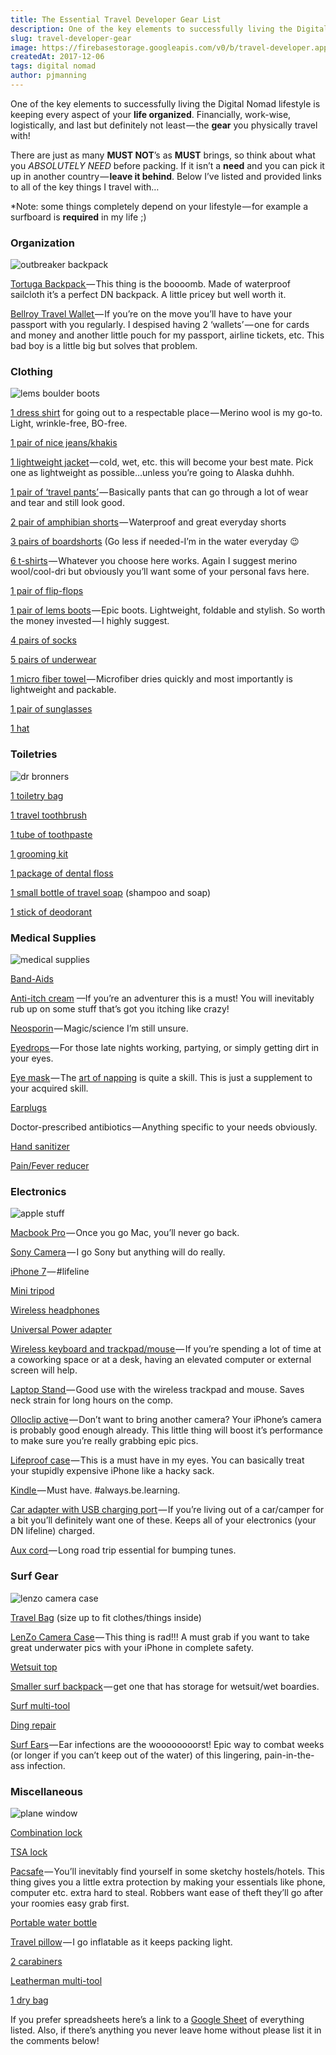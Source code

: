 ```yaml
---
title: The Essential Travel Developer Gear List
description: One of the key elements to successfully living the Digital Nomad lifestyle is keeping every aspect of your life organized.
slug: travel-developer-gear
image: https://firebasestorage.googleapis.com/v0/b/travel-developer.appspot.com/o/posts%2Ftravel-developer-gear%2Ftravel-developer-gear.jpg?alt=media&token=72116845-4198-4337-a471-84979be18cdb
createdAt: 2017-12-06
tags: digital nomad
author: pjmanning
---
```


One of the key elements to successfully living the Digital Nomad lifestyle is keeping every aspect of your **life organized**. Financially, work-wise, logistically, and last but definitely not least — the **gear** you physically travel with!

There are just as many **MUST NOT**’s as **MUST** brings, so think about what you *ABSOLUTELY NEED* before packing. If it isn’t a **need** and you can pick it up in another country — **leave it behind**. Below I’ve listed and provided links to all of the key things I travel with…

\*Note: some things completely depend on your lifestyle — for example a surfboard is **required** in my life ;)

### Organization

![outbreaker backpack](https://firebasestorage.googleapis.com/v0/b/travel-developer.appspot.com/o/posts%2Ftravel-developer-gear%2Foutbreaker-backpack.jpg?alt=media&token=498c47a5-e476-4bfd-a681-5613bb16d36e)

[Tortuga Backpack ](http://www.tortugabackpacks.com/products/outbreaker-travel-backpack)— This thing is the boooomb. Made of waterproof sailcloth it’s a perfect DN backpack. A little pricey but well worth it.

[Bellroy Travel Wallet ](https://amzn.to/2lvaHgh)— If you’re on the move you’ll have to have your passport with you regularly. I despised having 2 ‘wallets’ — one for cards and money and another little pouch for my passport, airline tickets, etc. This bad boy is a little big but solves that problem.

### Clothing

![lems boulder boots](https://firebasestorage.googleapis.com/v0/b/travel-developer.appspot.com/o/posts%2Ftravel-developer-gear%2Flemsshoes.jpg?alt=media&token=d4c5fcda-0f77-43b7-9248-2d857d9256b9)

[1 dress shirt](https://woolandprince.com/collections/button-down-shirts) for going out to a respectable place — Merino wool is my go-to. Light, wrinkle-free, BO-free.

[1 pair of nice jeans/khakis](https://amzn.to/2l229ut)

[1 lightweight jacket](https://amzn.to/2pQfMSI) — cold, wet, etc. this will become your best mate. Pick one as lightweight as possible…unless you’re going to Alaska duhhh.

[1 pair of ‘travel pants’](https://shop.bluffworks.com/products/chino-tailored-fit-travel-pants-stone) — Basically pants that can go through a lot of wear and tear and still look good.

[2 pair of amphibian shorts](https://amzn.to/2mgA4Qn) — Waterproof and great everyday shorts

[3 pairs of boardshorts](https://amzn.to/2mgrAsy) (Go less if needed-I’m in the water everyday 😉

[6 t-shirts](https://amzn.to/2mgvPEp) — Whatever you choose here works. Again I suggest merino wool/cool-dri but obviously you’ll want some of your personal favs here.

[1 pair of flip-flops](https://amzn.to/2l23NvU)

[1 pair of lems boots](https://huckberry.com/store/lems-shoes/category/p/30557-boulder-boot) — Epic boots. Lightweight, foldable and stylish. So worth the money invested — I highly suggest.

[4 pairs of socks](https://amzn.to/2lAJ71n)

[5 pairs of underwear](https://amzn.to/2lAPa6b)

[1 micro fiber towel ](https://amzn.to/2kLAHjJ)— Microfiber dries quickly and most importantly is lightweight and packable.

[1 pair of sunglasses](https://amzn.to/2mgyfmx)

[1 hat](https://amzn.to/2mgFs63)

### Toiletries

![dr bronners](https://firebasestorage.googleapis.com/v0/b/travel-developer.appspot.com/o/posts%2Ftravel-developer-gear%2Fdrbronner.jpg?alt=media&token=3870be9d-5749-4ab6-9c6e-f033af0b68c3)

[1 toiletry bag](https://amzn.to/2liKj7p)

[1 travel toothbrush](https://amzn.to/2liQnN1)

[1 tube of toothpaste](https://amzn.to/2kSK0hD)

[1 grooming kit](https://amzn.to/2kLxpNa)

[1 package of dental floss](https://amzn.to/2kSsev0)

[1 small bottle of travel soap](https://amzn.to/2mfUwkq) (shampoo and soap)

[1 stick of deodorant](https://amzn.to/2mfZIol)

### Medical Supplies

![medical supplies](https://firebasestorage.googleapis.com/v0/b/travel-developer.appspot.com/o/posts%2Ftravel-developer-gear%2Ffirstaidkit.jpg?alt=media&token=dffd63a8-578e-4838-86b3-1751e937d5f1)

[Band-Aids](https://amzn.to/2l1rHI9)

[Anti-itch cream](https://amzn.to/2lAapF0) —If you’re an adventurer this is a must! You will inevitably rub up on some stuff that’s got you itching like crazy!

[Neosporin](https://amzn.to/2kFOyNp) — Magic/science I’m still unsure.

[Eyedrops ](https://amzn.to/2kFJCb6)— For those late nights working, partying, or simply getting dirt in your eyes.

[Eye mask](https://amzn.to/2mfY0Df) — The [art of napping](https://psychcentral.com/blog/archives/2017/01/11/the-art-of-taking-a-napthe-right-way/) is quite a skill. This is just a supplement to your acquired skill.

[Earplugs](https://www.kickstarter.com/projects/earlabs/dbud-volume-adjustable-earplugs-with-clear-safe-so)

Doctor-prescribed antibiotics — Anything specific to your needs obviously.

[Hand sanitizer](https://amzn.to/2l1qyAo)

[Pain/Fever reducer](https://amzn.to/2mg4T7P)

### Electronics

![apple stuff](https://firebasestorage.googleapis.com/v0/b/travel-developer.appspot.com/o/posts%2Ftravel-developer-gear%2Fmacstuff.jpg?alt=media&token=3a659072-c728-470e-853a-87014581679b)

[Macbook Pro](https://amzn.to/2lWCSWr) — Once you go Mac, you’ll never go back.

[Sony Camera](https://amzn.to/2liNufa) — I go Sony but anything will do really.

[iPhone 7](https://amzn.to/2kLm2VA) — #lifeline

[Mini tripod](https://amzn.to/2mfTzs3)

[Wireless headphones](https://amzn.to/2lWJlAX)

[Universal Power adapter](https://amzn.to/2liLQdv)

[Wireless keyboard and trackpad/mouse ](https://amzn.to/2kLlmQc)— If you’re spending a lot of time at a coworking space or at a desk, having an elevated computer or external screen will help.

[Laptop Stand ](https://amzn.to/2l88JCc)— Good use with the wireless trackpad and mouse. Saves neck strain for long hours on the comp.

[Olloclip active](https://amzn.to/2liVGfI) — Don’t want to bring another camera? Your iPhone’s camera is probably good enough already. This little thing will boost it’s performance to make sure you’re really grabbing epic pics.

[Lifeproof case](https://amzn.to/2kAyuMN) — This is a must have in my eyes. You can basically treat your stupidly expensive iPhone like a hacky sack.

[Kindle ](https://amzn.to/2kLoNpY)— Must have. #always.be.learning.

[Car adapter with USB charging port](https://amzn.to/2kWSchD) — If you’re living out of a car/camper for a bit you’ll definitely want one of these. Keeps all of your electronics (your DN lifeline) charged.

[Aux cord ](https://amzn.to/2kBO9v4)— Long road trip essential for bumping tunes.

### Surf Gear

![lenzo camera case](https://firebasestorage.googleapis.com/v0/b/travel-developer.appspot.com/o/posts%2Ftravel-developer-gear%2Fsurf-gear.jpg?alt=media&token=c022dc90-4814-4890-91fa-fa5b326eacc2)

[Travel Bag](https://amzn.to/2lFk7qj) (size up to fit clothes/things inside)

[LenZo Camera Case](https://www.valstech.com/) — This thing is rad!!! A must grab if you want to take great underwater pics with your iPhone in complete safety.

[Wetsuit top](https://secure-store.nike.com/us/en_us/pd/hurley-fusion-101-jacket-mens-wetsuit/pid-11110493/pgid-11500914)

[Smaller surf backpack](https://amzn.to/2m6bAtx) — get one that has storage for wetsuit/wet boardies.

[Surf multi-tool](https://amzn.to/2mgpVmu)

[Ding repair](https://amzn.to/2kG34EQ)

[Surf Ears](https://amzn.to/2lARKZB) — Ear infections are the woooooooorst! Epic way to combat weeks (or longer if you can’t keep out of the water) of this lingering, pain-in-the-ass infection.

### Miscellaneous

![plane window](https://firebasestorage.googleapis.com/v0/b/travel-developer.appspot.com/o/posts%2Ftravel-developer-gear%2Fplanewindow.jpg?alt=media&token=ec0e9023-2873-4ed1-958b-55425a4ad1b4)

[Combination lock](https://amzn.to/2kLIcHb)

[TSA lock](https://amzn.to/2liJ8oE)

[Pacsafe](https://amzn.to/2kLmBih) — You’ll inevitably find yourself in some sketchy hostels/hotels. This thing gives you a little extra protection by making your essentials like phone, computer etc. extra hard to steal. Robbers want ease of theft they’ll go after your roomies easy grab first.

[Portable water bottle](https://amzn.to/2q9Dfz6)

[Travel pillow](https://amzn.to/2mfP2Wz) — I go inflatable as it keeps packing light.

[2 carabiners](https://amzn.to/2m6W4Bd)

[Leatherman multi-tool](https://amzn.to/2kFGsnK)

[1 dry bag](https://amzn.to/2lxaaIH)

If you prefer spreadsheets here’s a link to a [Google Sheet](https://docs.google.com/spreadsheets/d/1wsqffeRQLQ4bkpuvb3qvJbeavtO5Jv53qWlKCWK_b20/edit?usp=sharing) of everything listed. Also, if there’s anything you never leave home without please list it in the comments below!
